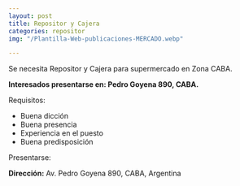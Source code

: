 ```yaml
---
layout: post
title: Repositor y Cajera
categories: repositor
img: "/Plantilla-Web-publicaciones-MERCADO.webp"

---
```

Se necesita Repositor y Cajera para supermercado en Zona CABA.

**Interesados presentarse en: Pedro Goyena 890, CABA.**

Requisitos:

* Buena dicción
* Buena presencia
* Experiencia en el puesto
* Buena predisposición

Presentarse:

**Dirección:** Av. Pedro Goyena 890, CABA, Argentina